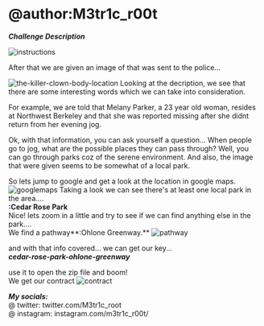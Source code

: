 # @author:M3tr1c_r00t

_**Challenge Description**_

![instructions](https://user-images.githubusercontent.com/99975622/202455677-587ec762-2975-46ce-86e9-fabd8819693d.png)

After that we are given an image of that was sent to the police...

![the-killer-clown-body-location](https://user-images.githubusercontent.com/99975622/202455865-cfe30ea2-174d-48ab-b0f5-60a80f7b97f0.jpg)
Looking at the decription, we see that there are some interesting words which we can take into consideration.<br>

For example, we are told that Melany Parker, a 23 year old woman, resides at Northwest Berkeley and that she was reported missing after she didnt return from her evening jog.

Ok, with that information, you can ask yourself a question...
When people go to jog, what are the possible places they can pass through?
Well, you can go through parks coz of the serene environment. And also, the image that were given seems to be somewhat of a local park. 

So lets jump to google and get a look at the location in google maps.
![googlemaps](https://user-images.githubusercontent.com/99975622/202459021-2461e3c2-d46b-4abb-bdef-cef1bd1bbfc3.png)
Taking a look we can see there's at least one local park in the area....<br>
**:Cedar Rose Park**
<br>
Nice! lets zoom in a little and try to see if we can find anything else in the park....<br>
We find a pathway**:Ohlone Greenway.**
![pathway](https://user-images.githubusercontent.com/99975622/202459692-8eb9f851-de80-467f-a645-05ea7f75a17a.png)

and with that info covered... we can get our key...
<br>
_**cedar-rose-park-ohlone-greenway**_

use it to open the zip file and boom! <br>
We get our contract
![contract](https://user-images.githubusercontent.com/99975622/202460025-8ed81571-8caf-47b6-a622-81de4fc2eb09.png)

_**My socials:**_ <br>@ twitter: twitter.com/M3tr1c_root <br>@ instagram: instagram.com/m3tr1c_r00t/
